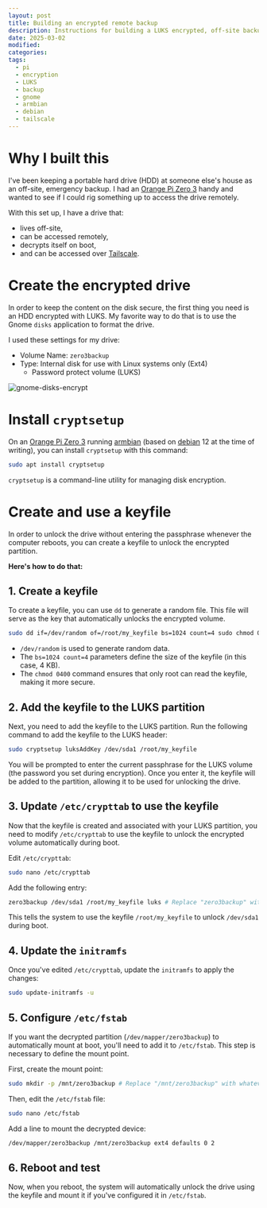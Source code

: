 ```yaml
---
layout: post
title: Building an encrypted remote backup
description: Instructions for building a LUKS encrypted, off-site backup target
date: 2025-03-02
modified: 
categories: 
tags:
  - pi
  - encryption
  - LUKS
  - backup
  - gnome
  - armbian
  - debian
  - tailscale
---
```

# Why I built this
I've been keeping a portable hard drive (HDD) at someone else's house as an off-site, emergency backup. I had an [Orange Pi Zero 3](http://www.orangepi.org/html/hardWare/computerAndMicrocontrollers/details/Orange-Pi-Zero-3.html) handy and wanted to see if I could rig something up to access the drive remotely.

With this set up, I have a drive that:
- lives off-site,
- can be accessed remotely,
- decrypts itself on boot,
- and can be accessed over [Tailscale](https://tailscale.com/).

# Create the encrypted drive
In order to keep the content on the disk secure, the first thing you need is an HDD encrypted with LUKS. My favorite way to do that is to use the Gnome `disks` application to format the drive.

I used these settings for my drive:
- Volume Name: `zero3backup`
- Type: Internal disk for use with Linux systems only (Ext4)
	- Password protect volume (LUKS)

![gnome-disks-encrypt]({{site.url}}/assets/img/gnome-disks-encrypt.png)

# Install `cryptsetup`
On an [Orange Pi Zero 3](http://www.orangepi.org/html/hardWare/computerAndMicrocontrollers/details/Orange-Pi-Zero-3.html) running [armbian](https://www.armbian.com) (based on [debian](https://www.debian.org/) 12 at the time of writing), you can install `cryptsetup` with this command:

```bash
sudo apt install cryptsetup
```

`cryptsetup` is a command-line utility for managing disk encryption.
# Create and use a keyfile
In order to unlock the drive without entering the passphrase whenever the computer reboots, you can create a keyfile to unlock the encrypted partition. 

**Here's how to do that:**
## 1. Create a keyfile
To create a keyfile, you can use `dd` to generate a random file. This file will serve as the key that automatically unlocks the encrypted volume.

```bash
sudo dd if=/dev/random of=/root/my_keyfile bs=1024 count=4 sudo chmod 0400 /root/my_keyfile
```


- `/dev/random` is used to generate random data. 
- The `bs=1024 count=4` parameters define the size of the keyfile (in this case, 4 KB). 
- The `chmod 0400` command ensures that only root can read the keyfile, making it more secure. 

## 2. Add the keyfile to the LUKS partition
Next, you need to add the keyfile to the LUKS partition. Run the following command to add the keyfile to the LUKS header:

```bash
sudo cryptsetup luksAddKey /dev/sda1 /root/my_keyfile
```

You will be prompted to enter the current passphrase for the LUKS volume (the password you set during encryption). Once you enter it, the keyfile will be added to the partition, allowing it to be used for unlocking the drive.

## 3. Update `/etc/crypttab` to use the keyfile 
Now that the keyfile is created and associated with your LUKS partition, you need to modify `/etc/crypttab` to use the keyfile to unlock the encrypted volume automatically during boot. 

Edit `/etc/crypttab`:

```bash
sudo nano /etc/crypttab
```

Add the following entry:

```bash
zero3backup /dev/sda1 /root/my_keyfile luks # Replace "zero3backup" with your volume name
```

This tells the system to use the keyfile `/root/my_keyfile` to unlock `/dev/sda1` during boot.
## 4. Update the `initramfs`
Once you've edited `/etc/crypttab`, update the `initramfs` to apply the changes:

```bash
sudo update-initramfs -u
```

## 5. Configure `/etc/fstab`
If you want the decrypted partition (`/dev/mapper/zero3backup`) to automatically mount at boot, you'll need to add it to `/etc/fstab`. This step is necessary to  define  the mount point.

First, create the mount point:

```bash
sudo mkdir -p /mnt/zero3backup # Replace "/mnt/zero3backup" with whatever you want your mount point to be
```

Then, edit the `/etc/fstab` file:

```bash
sudo nano /etc/fstab
```

Add a line to mount the decrypted device:

```bash
/dev/mapper/zero3backup /mnt/zero3backup ext4 defaults 0 2
```
## 6. Reboot and test 
Now, when you reboot, the system will automatically unlock the drive using the keyfile and mount it if you've configured it in `/etc/fstab`.